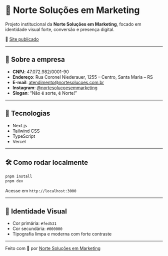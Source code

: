 
# 🌟 Norte Soluções em Marketing

Projeto institucional da **Norte Soluções em Marketing**, focado em identidade visual forte, conversão e presença digital.

🔗 [Site publicado](https://marketing-agency-kohl.vercel.app)

---

## 🏢 Sobre a empresa

- **CNPJ**: 47.072.982/0001-90
- **Endereço**: Rua Coronel Niederauer, 1255 – Centro, Santa Maria – RS
- **E-mail**: atendimento@nortesolucoes.com.br
- **Instagram**: [@nortesolucoesemmarketing](https://instagram.com/nortesolucoesemmarketing)
- **Slogan**: “Não é sorte, é Norte!”

---

## 🚀 Tecnologias

- Next.js
- Tailwind CSS
- TypeScript
- Vercel

---

## 🛠️ Como rodar localmente

```bash
pnpm install
pnpm dev
```

Acesse em `http://localhost:3000`

---

## 🎨 Identidade Visual

- Cor primária: `#fed531`
- Cor secundária: `#000000`
- Tipografia limpa e moderna com forte contraste

---

Feito com 💛 por [Norte Soluções em Marketing](https://nortesolucoes.com.br)
